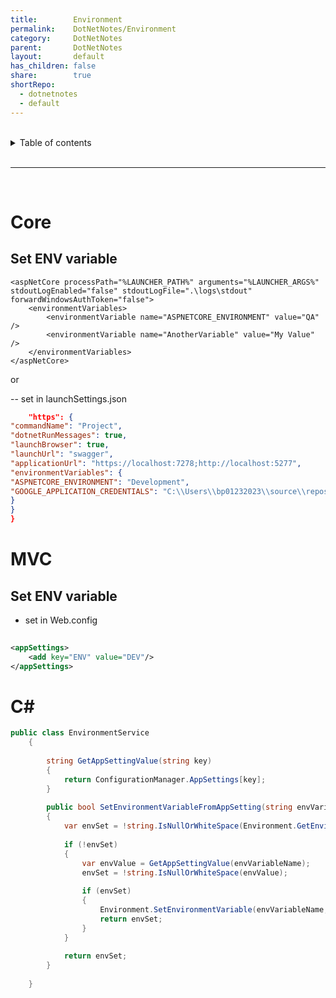 ```yaml
---
title:        Environment  
permalink:    DotNetNotes/Environment  
category:     DotNetNotes  
parent:       DotNetNotes  
layout:       default  
has_children: false  
share:        true  
shortRepo:  
  - dotnetnotes  
  - default  
---
```

  
  
<br/>  
  
<details markdown="block">  
<summary>  
Table of contents  
</summary>  
{: .text-delta }  
1. TOC  
{:toc}  
</details>  
  
<br/>  
  
***  
  
<br/>  
  
# Core  
  
## Set ENV variable  
  
```xmls  
<aspNetCore processPath="%LAUNCHER_PATH%" arguments="%LAUNCHER_ARGS%" stdoutLogEnabled="false" stdoutLogFile=".\logs\stdout" forwardWindowsAuthToken="false">  
    <environmentVariables>  
        <environmentVariable name="ASPNETCORE_ENVIRONMENT" value="QA" />  
        <environmentVariable name="AnotherVariable" value="My Value" />  
    </environmentVariables>  
</aspNetCore>  
```  
  
or  
  
-- set in launchSettings.json  
  
```json  
    "https": {  
"commandName": "Project",  
"dotnetRunMessages": true,  
"launchBrowser": true,  
"launchUrl": "swagger",  
"applicationUrl": "https://localhost:7278;http://localhost:5277",  
"environmentVariables": {  
"ASPNETCORE_ENVIRONMENT": "Development",  
"GOOGLE_APPLICATION_CREDENTIALS": "C:\\Users\\bp01232023\\source\\repos\\GoogleCloudLogging\\application_default_credentials.json"  
}  
}  
}  
```  
  
# MVC  
  
## Set ENV variable  
  
- set in Web.config  
  
```xml  
  
<appSettings>  
    <add key="ENV" value="DEV"/>  
</appSettings>  
```  
  
# C#  
  
```csharp  
public class EnvironmentService  
    {  
  
        string GetAppSettingValue(string key)  
        {  
            return ConfigurationManager.AppSettings[key];  
        }  
  
        public bool SetEnvironmentVariableFromAppSetting(string envVariableName)  
        {  
            var envSet = !string.IsNullOrWhiteSpace(Environment.GetEnvironmentVariable(envVariableName));  
  
            if (!envSet)  
            {  
                var envValue = GetAppSettingValue(envVariableName);  
                envSet = !string.IsNullOrWhiteSpace(envValue);  
  
                if (envSet)  
                {  
                    Environment.SetEnvironmentVariable(envVariableName, envValue);  
                    return envSet;  
                }  
            }  
  
            return envSet;  
        }  
  
    }  
```
